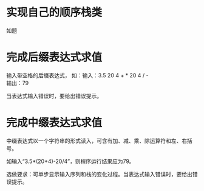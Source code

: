 <!--
 * @Date: 2024-10-21 16:59:19
 * @Author: DarkskyX15
 * @LastEditTime: 2024-10-21 17:00:28
-->

# 实现自己的顺序栈类

如题

# 完成后缀表达式求值

输入带空格的后缀表达式，
如：输入：3.5 20 4 + * 20 4 / -  
输出：79

当表达式输入错误时，要给出错误提示。  

# 完成中缀表达式求值

中缀表达式以一个字符串的形式读入，可含有加、减、乘、除运算符和左、右括号。  

如输入“3.5*(20+4)-20/4”，则程序运行结果应为79。  

选做要求：可单步显示输入序列和栈的变化过程。当表达式输入错误时，要给出错误提示。
